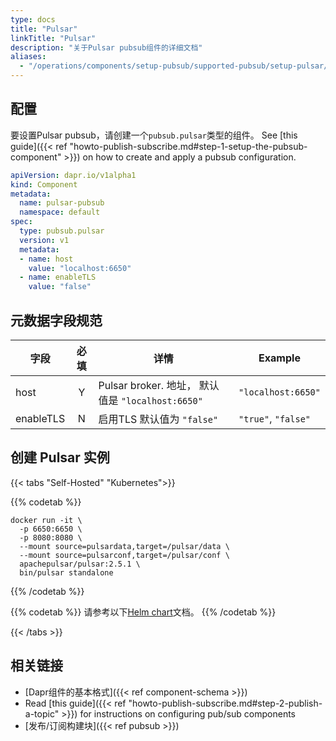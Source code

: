 ```yaml
---
type: docs
title: "Pulsar"
linkTitle: "Pulsar"
description: "关于Pulsar pubsub组件的详细文档"
aliases:
  - "/operations/components/setup-pubsub/supported-pubsub/setup-pulsar/"
---
```


## 配置
要设置Pulsar pubsub，请创建一个`pubsub.pulsar`类型的组件。 See [this guide]({{< ref "howto-publish-subscribe.md#step-1-setup-the-pubsub-component" >}}) on how to create and apply a pubsub configuration.

```yaml
apiVersion: dapr.io/v1alpha1
kind: Component
metadata:
  name: pulsar-pubsub
  namespace: default
spec:
  type: pubsub.pulsar
  version: v1
  metadata:
  - name: host
    value: "localhost:6650"
  - name: enableTLS
    value: "false"

```
## 元数据字段规范

| 字段        | 必填 | 详情                                         | Example             |
| --------- |:--:| ------------------------------------------ | ------------------- |
| host      | Y  | Pulsar broker. 地址， 默认值是 `"localhost:6650"` | `"localhost:6650"`  |
| enableTLS | N  | 启用TLS  默认值为 `"false"`                      | `"true"`, `"false"` |


## 创建 Pulsar 实例

{{< tabs "Self-Hosted" "Kubernetes">}}

{{% codetab %}}
```
docker run -it \
  -p 6650:6650 \
  -p 8080:8080 \
  --mount source=pulsardata,target=/pulsar/data \
  --mount source=pulsarconf,target=/pulsar/conf \
  apachepulsar/pulsar:2.5.1 \
  bin/pulsar standalone

```
{{% /codetab %}}

{{% codetab %}}
请参考以下[Helm chart](https://pulsar.apache.org/docs/en/kubernetes-helm/)文档。
{{% /codetab %}}

{{< /tabs >}}

## 相关链接
- [Dapr组件的基本格式]({{< ref component-schema >}})
- Read [this guide]({{< ref "howto-publish-subscribe.md#step-2-publish-a-topic" >}}) for instructions on configuring pub/sub components
- [发布/订阅构建块]({{< ref pubsub >}})